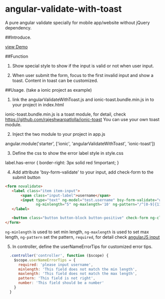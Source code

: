 # angular-validate-with-toast
A pure angular validate specially for mobile app/website without jQuery dependency. 


##Introduce.

[view Demo]()

##Function

1) Show special style to show if the input is valid or not when user input.

2) When user submit the form, focus to the first invalid input and show a toast.
    Content in toast can be customized.

##Usage. (take a ionic project as example)

1) link the angularValidateWithToast.js and ionic-toast.bundle.min.js in to your project in index.html

    <script src="js/angularValidateWithToast.js"></script>
    <script src="js/ionic-toast.bundle.min.js"></script>

ionic-toast.bundle.min.js is a toast module, for detail, check https://github.com/rajeshwarpatlolla/ionic-toast
You can use your own toast module.

2) Inject the two module to your project in app.js

angular.module('starter', ['ionic', 'angularValidateWithToast', 'ionic-toast'])

3) Define the css to show the error label style in style.css

label.has-error {
  border-right: 3px solid red !important;
}

4) Add attribute 'bsy-form-validate' to your input, add check-form to the submit button
```html
<form novalidate>
   <label class="item item-input">
       <span class="input-label">username</span>
       <input type="text" ng-model="test.username" bsy-form-validate="userNameErrorTips"
              ng-minlength="5" ng-maxlength='10' ng-pattern="/^[0-9]{11}$/" required>
   </label>

   <button class="button button-block button-positive" check-form ng-click="">login</button>
</form>
```

`ng-minlength` is used to set min length, `ng-maxlength` is used to set max length,
`ng-pattern` set the pattern, `required`, for detail check [angularJS input](https://docs.angularjs.org/api/ng/directive/input/)

5) In controller, define the userNameErrorTips for customized error tips.

```javascript
  .controller('controller', function ($scope) {
    $scope.userNameErrorTips = {
      required: 'please input username',
      minlength: 'This field does not match the min length',
      maxlength: 'This field does not match the max length',
      pattern: 'This field is not right',
      number: 'This field should be a number'
    }
  }
```

